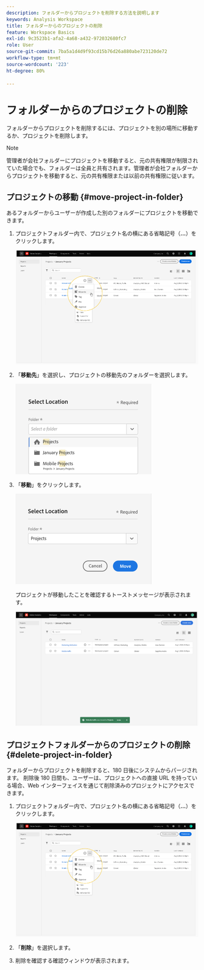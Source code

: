 ```yaml
---
description: フォルダーからプロジェクトを削除する方法を説明します
keywords: Analysis Workspace
title: フォルダーからのプロジェクトの削除
feature: Workspace Basics
exl-id: 9c3523b1-afa2-4a68-a432-972032680fc7
role: User
source-git-commit: 7ba5a1d4d9f93cd15b76d26a880abe723120de72
workflow-type: tm+mt
source-wordcount: '223'
ht-degree: 80%

---
```


# フォルダーからのプロジェクトの削除

フォルダーからプロジェクトを削除するには、プロジェクトを別の場所に移動するか、プロジェクトを削除します。

>[!NOTE]
>
>管理者が会社フォルダーにプロジェクトを移動すると、元の共有権限が制限されていた場合でも、フォルダーは全員と共有されます。管理者が会社フォルダーからプロジェクトを移動すると、元の共有権限または以前の共有権限に従います。

## プロジェクトの移動 {#move-project-in-folder}

あるフォルダーからユーザーが作成した別のフォルダーにプロジェクトを移動できます。

1. プロジェクトフォルダー内で、プロジェクト名の横にある省略記号（**...**）をクリックします。

   ![省略記号オプション。](/help/analysis-workspace/build-workspace-project/assets/move1.png)

1. 「**移動先**」を選択し、プロジェクトの移動先のフォルダーを選択します。

   ![場所を選択ウィンドウ。](/help/analysis-workspace/build-workspace-project/assets/move-select-location.png)

1. 「**移動**」をクリックします。

   ![「移動」をクリックします。](/help/analysis-workspace/build-workspace-project/assets/move-click-move.png)

   プロジェクトが移動したことを確認するトーストメッセージが表示されます。

   ![移動確認トースト。](/help/analysis-workspace/build-workspace-project/assets/move-project-moved.png)

## プロジェクトフォルダーからのプロジェクトの削除 {#delete-project-in-folder}

フォルダーからプロジェクトを削除すると、180 日後にシステムからパージされます。 削除後 180 日間も、ユーザーは、プロジェクトへの直接 URL を持っている場合、Web インターフェイスを通じて削除済みのプロジェクトにアクセスできます。

1. プロジェクトフォルダー内で、プロジェクト名の横にある省略記号（**...**）をクリックします。

   ![省略記号オプション。](/help/analysis-workspace/build-workspace-project/assets/move1.png)

1. 「**削除**」を選択します。

1. 削除を確認する確認ウィンドウが表示されます。

